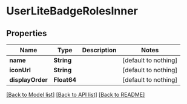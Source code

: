 # UserLiteBadgeRolesInner


## Properties
Name | Type | Description | Notes
------------ | ------------- | ------------- | -------------
**name** | **String** |  | [default to nothing]
**iconUrl** | **String** |  | [default to nothing]
**displayOrder** | **Float64** |  | [default to nothing]


[[Back to Model list]](../README.md#models) [[Back to API list]](../README.md#api-endpoints) [[Back to README]](../README.md)


